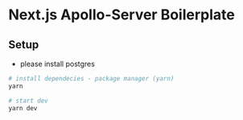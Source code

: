 # Next.js Apollo-Server Boilerplate

## Setup

- please install postgres
```bash
# install dependecies - package manager (yarn)
yarn

# start dev
yarn dev
```
